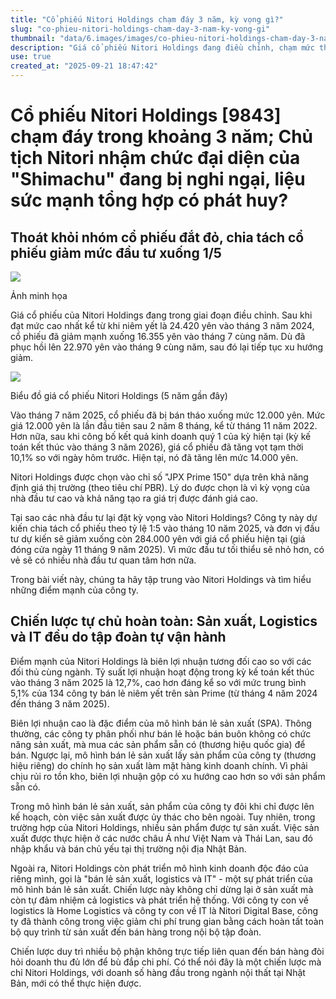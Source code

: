 ```yaml
---
title: "Cổ phiếu Nitori Holdings chạm đáy 3 năm, kỳ vọng gì?"
slug: "co-phieu-nitori-holdings-cham-day-3-nam-ky-vong-gi"
thumbnail: "data/6.images/images/co-phieu-nitori-holdings-cham-day-3-nam-ky-vong-gi.webp"
description: "Giá cổ phiếu Nitori Holdings đang điều chỉnh, chạm mức thấp nhất trong 3 năm. Bài viết khám phá mô hình kinh doanh độc đáo, tiềm năng từ việc chia tách cổ phiếu và bổ nhiệm Chủ tịch Nitori vào Shimachu."
use: true
created_at: "2025-09-21 18:47:42"
---
```


# Cổ phiếu Nitori Holdings [9843] chạm đáy trong khoảng 3 năm; Chủ tịch Nitori nhậm chức đại diện của "Shimachu" đang bị nghi ngại, liệu sức mạnh tổng hợp có phát huy?

## Thoát khỏi nhóm cổ phiếu đắt đỏ, chia tách cổ phiếu giảm mức đầu tư xuống 1/5

![](/images/20250921-00010000-finasee-000-1-view.webp)

Ảnh minh họa

Giá cổ phiếu của Nitori Holdings đang trong giai đoạn điều chỉnh. Sau khi đạt mức cao nhất kể từ khi niêm yết là 24.420 yên vào tháng 3 năm 2024, cổ phiếu đã giảm mạnh xuống 16.355 yên vào tháng 7 cùng năm. Dù đã phục hồi lên 22.970 yên vào tháng 9 cùng năm, sau đó lại tiếp tục xu hướng giảm.

![](/images/20250921-00010000-finasee-001-1-view.webp)

Biểu đồ giá cổ phiếu Nitori Holdings (5 năm gần đây)

Vào tháng 7 năm 2025, cổ phiếu đã bị bán tháo xuống mức 12.000 yên. Mức giá 12.000 yên là lần đầu tiên sau 2 năm 8 tháng, kể từ tháng 11 năm 2022. Hơn nữa, sau khi công bố kết quả kinh doanh quý 1 của kỳ hiện tại (kỳ kế toán kết thúc vào tháng 3 năm 2026), giá cổ phiếu đã tăng vọt tạm thời 10,1% so với ngày hôm trước. Hiện tại, nó đã tăng lên mức 14.000 yên.

Nitori Holdings được chọn vào chỉ số "JPX Prime 150" dựa trên khả năng định giá thị trường (theo tiêu chí PBR). Lý do được chọn là vì kỳ vọng của nhà đầu tư cao và khả năng tạo ra giá trị được đánh giá cao.

Tại sao các nhà đầu tư lại đặt kỳ vọng vào Nitori Holdings? Công ty này dự kiến chia tách cổ phiếu theo tỷ lệ 1:5 vào tháng 10 năm 2025, và đơn vị đầu tư dự kiến sẽ giảm xuống còn 284.000 yên với giá cổ phiếu hiện tại (giá đóng cửa ngày 11 tháng 9 năm 2025). Vì mức đầu tư tối thiểu sẽ nhỏ hơn, có vẻ sẽ có nhiều nhà đầu tư quan tâm hơn nữa.

Trong bài viết này, chúng ta hãy tập trung vào Nitori Holdings và tìm hiểu những điểm mạnh của công ty.

## Chiến lược tự chủ hoàn toàn: Sản xuất, Logistics và IT đều do tập đoàn tự vận hành

Điểm mạnh của Nitori Holdings là biên lợi nhuận tương đối cao so với các đối thủ cùng ngành. Tỷ suất lợi nhuận hoạt động trong kỳ kế toán kết thúc vào tháng 3 năm 2025 là 12,7%, cao hơn đáng kể so với mức trung bình 5,1% của 134 công ty bán lẻ niêm yết trên sàn Prime (từ tháng 4 năm 2024 đến tháng 3 năm 2025).

Biên lợi nhuận cao là đặc điểm của mô hình bán lẻ sản xuất (SPA). Thông thường, các công ty phân phối như bán lẻ hoặc bán buôn không có chức năng sản xuất, mà mua các sản phẩm sẵn có (thương hiệu quốc gia) để bán. Ngược lại, mô hình bán lẻ sản xuất lấy sản phẩm của công ty (thương hiệu riêng) do chính họ sản xuất làm mặt hàng kinh doanh chính. Vì phải chịu rủi ro tồn kho, biên lợi nhuận gộp có xu hướng cao hơn so với sản phẩm sẵn có.

Trong mô hình bán lẻ sản xuất, sản phẩm của công ty đôi khi chỉ được lên kế hoạch, còn việc sản xuất được ủy thác cho bên ngoài. Tuy nhiên, trong trường hợp của Nitori Holdings, nhiều sản phẩm được tự sản xuất. Việc sản xuất được thực hiện ở các nước châu Á như Việt Nam và Thái Lan, sau đó nhập khẩu và bán chủ yếu tại thị trường nội địa Nhật Bản.

Ngoài ra, Nitori Holdings còn phát triển mô hình kinh doanh độc đáo của riêng mình, gọi là "bán lẻ sản xuất, logistics và IT" - một sự phát triển của mô hình bán lẻ sản xuất. Chiến lược này không chỉ dừng lại ở sản xuất mà còn tự đảm nhiệm cả logistics và phát triển hệ thống. Với công ty con về logistics là Home Logistics và công ty con về IT là Nitori Digital Base, công ty đã thành công trong việc giảm chi phí trung gian bằng cách hoàn tất toàn bộ quy trình từ sản xuất đến bán hàng trong nội bộ tập đoàn.

Chiến lược duy trì nhiều bộ phận không trực tiếp liên quan đến bán hàng đòi hỏi doanh thu đủ lớn để bù đắp chi phí. Có thể nói đây là một chiến lược mà chỉ Nitori Holdings, với doanh số hàng đầu trong ngành nội thất tại Nhật Bản, mới có thể thực hiện được.